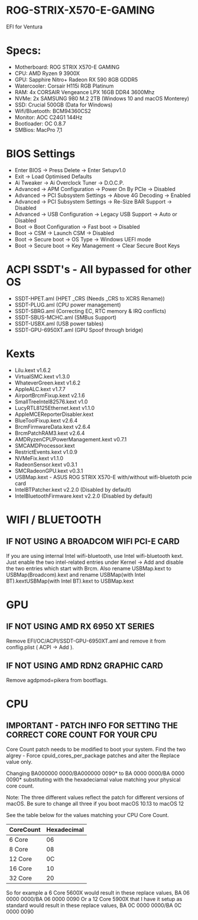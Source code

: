 # ROG-STRIX-X570-E-GAMING
EFI for Ventura

# Specs:

- Motherboard: ROG STRIX X570-E GAMING
- CPU: AMD Ryzen 9 3900X
- GPU: Sapphire Nitro+ Radeon RX 590 8GB GDDR5
- Watercooler: Corsair H115i RGB Platinum
- RAM: 4x CORSAIR Vengeance LPX 16GB DDR4 3600Mhz
- NVMe: 2x SAMSUNG 980 M.2 2TB (Windows 10 and macOS Monterey)
- SSD: Crucial 500GB (Data for Windows)
- Wifi/Bluetooth: BCM94360CS2
- Monitor: AOC C24G1 144Hz
- Bootloader: OC 0.8.7
- SMBios: MacPro 7,1


# BIOS Settings

- Enter BIOS -> Press Delete -> Enter Setupv1.0
- Exit -> Load Optimised Defaults
- Ai Tweaker -> Ai Overclock Tuner -> D.O.C.P.
- Advanced -> APM Configuration -> Power On By PCIe -> Disabled
- Advanced -> PCI Subsystem Settings -> Above 4G Decoding -> Enabled
- Advanced -> PCI Subsystem Settings -> Re-Size BAR Support -> Disabled
- Advanced -> USB Configuration -> Legacy USB Support -> Auto or Disabled
- Boot -> Boot Configuration -> Fast boot -> Disabled
- Boot -> CSM -> Launch CSM -> Disabled
- Boot -> Secure boot -> OS Type -> Windows UEFI mode
- Boot -> Secure boot -> Key Management -> Clear Secure Boot Keys


# ACPI SSDT's - All bypassed for other OS
- SSDT-HPET.aml (HPET _CRS (Needs _CRS to XCRS Rename))
- SSDT-PLUG.aml (CPU power management)
- SSDT-SBRG.aml (Correcting EC, RTC memory & IRQ conflicts)
- SSDT-SBUS-MCHC.aml (SMBus Support)
- SSDT-USBX.aml (USB power tables)
- SSDT-GPU-6950XT.aml (GPU Spoof through bridge)


# Kexts

- Lilu.kext v1.6.2
- VirtualSMC.kext v1.3.0
- WhateverGreen.kext v1.6.2
- AppleALC.kext v1.7.7
- AirportBrcmFixup.kext v2.1.6
- SmallTreeIntel82576.kext v1.0
- LucyRTL8125Ethernet.kext v1.1.0
- AppleMCEReporterDisabler.kext
- BlueToolFixup.kext v2.6.4
- BrcmFirmwareData.kext v2.6.4
- BrcmPatchRAM3.kext v2.6.4
- AMDRyzenCPUPowerManagement.kext v0.7.1
- SMCAMDProcessor.kext
- RestrictEvents.kext v1.0.9
- NVMeFix.kext v1.1.0
- RadeonSensor.kext v0.3.1
- SMCRadeonGPU.kext v0.3.1
- USBMap.kext - ASUS ROG STRIX X570-E with/without wifi-bluetoth pcie card
- IntelBTPatcher.kext v2.2.0 (Disabled by default)
- IntelBluetoothFirmware.kext v2.2.0 (Disabled by default)


# WIFI / BLUETOOTH​

## IF NOT USING A BROADCOM WIFI PCI-E CARD

If you are using internal Intel wifi-bluetooth, use Intel wifi-bluetooth kext. Just enable the two intel-related entries under Kernel -> Add and disable the two entries which start with Brcm. Also rename USBMap.kext to USBMap(Broadcom).kext and rename USBMap(with Intel BT).kextUSBMap(with Intel BT).kext to USBMap.kext

# GPU​

## IF NOT USING AMD RX 6950 XT SERIES

Remove EFI/OC/ACPI/SSDT-GPU-6950XT.aml and remove it from conflig.plist ( ACPI -> Add ).

## IF NOT USING AMD RDN2 GRAPHIC CARD 

Remove agdpmod=pikera from bootflags.

# CPU​

## IMPORTANT - PATCH INFO FOR SETTING THE CORRECT CORE COUNT FOR YOUR CPU
Core Count patch needs to be modified to boot your system. Find the two algrey - Force cpuid_cores_per_package patches and alter the Replace value only.

Changing BA000000 0000/BA000000 0090* to BA <CoreCount> 0000 0000/BA <CoreCount> 0000 0090* substituting <CoreCount> with the hexadeciamal value matching your physical core count.

Note: The three different values reflect the patch for different versions of macOS. Be sure to change all three if you boot macOS 10.13 to macOS 12

See the table below for the values matching your CPU Core Count.

| CoreCount	| Hexadecimal |
| --------- | ----------- |
|  6 Core   |      06     |
|  8 Core   |      08     |
| 12 Core   |      0C     |
| 16 Core   |      10     |
| 32 Core   |      20     |
  
  
So for example a 6 Core 5600X would result in these replace values, BA 06 0000 0000/BA 06 0000 0090
Or a 12 Core 5900X that I have it setup as standard would result in these replace values, BA 0C 0000 0000/BA 0C 0000 0090
